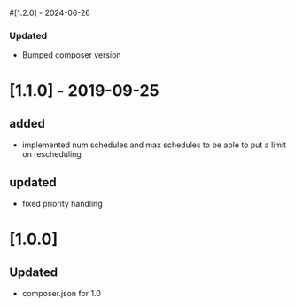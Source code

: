 #[1.2.0] - 2024-06-26
### Updated
- Bumped composer version
# [1.1.0] - 2019-09-25
## added
- implemented num schedules and max schedules to be able to put a limit on rescheduling
## updated
- fixed priority handling

# [1.0.0]
## Updated
- composer.json for 1.0
